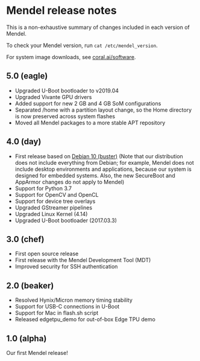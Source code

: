 # Mendel release notes

This is a non-exhaustive summary of changes included in each version of Mendel.

To check your Mendel version, run `cat /etc/mendel_version`.

For system image downloads, see [coral.ai/software](https://coral.ai/software/).

## 5.0 (eagle)

+   Upgraded U-Boot bootloader to v2019.04
+   Upgraded Vivante GPU drivers
+   Added support for new 2 GB and 4 GB SoM configurations
+   Separated /home with a partition layout change, so the Home directory is
     now preserved across system flashes
+   Moved all Mendel packages to a more stable APT repository


## 4.0 (day)

+   First release based on [Debian 10 (buster)](
    https://www.debian.org/releases/buster/arm64/release-notes/ch-whats-new.en.html)
    (Note that our distribution does not include everything from Debian;
     for example, Mendel does not include desktop environments and applications,
     because our system is designed for embedded systems. Also, the
     new SecureBoot and AppArmor changes do not apply to Mendel)
+   Support for Python 3.7
+   Support for OpenCV and OpenCL
+   Support for device tree overlays
+   Upgraded GStreamer pipelines
+   Upgraded Linux Kernel (4.14)
+   Upgraded U-Boot bootloader (2017.03.3)


## 3.0 (chef)

+   First open source release
+   First release with the Mendel Development Tool (MDT)
+   Improved security for SSH authentication


## 2.0 (beaker)

+   Resolved Hynix/Micron memory timing stability
+   Support for USB-C connections in U-Boot
+   Support for Mac in flash.sh script
+   Released edgetpu_demo for out-of-box Edge TPU demo


## 1.0 (alpha)

Our first Mendel release!
